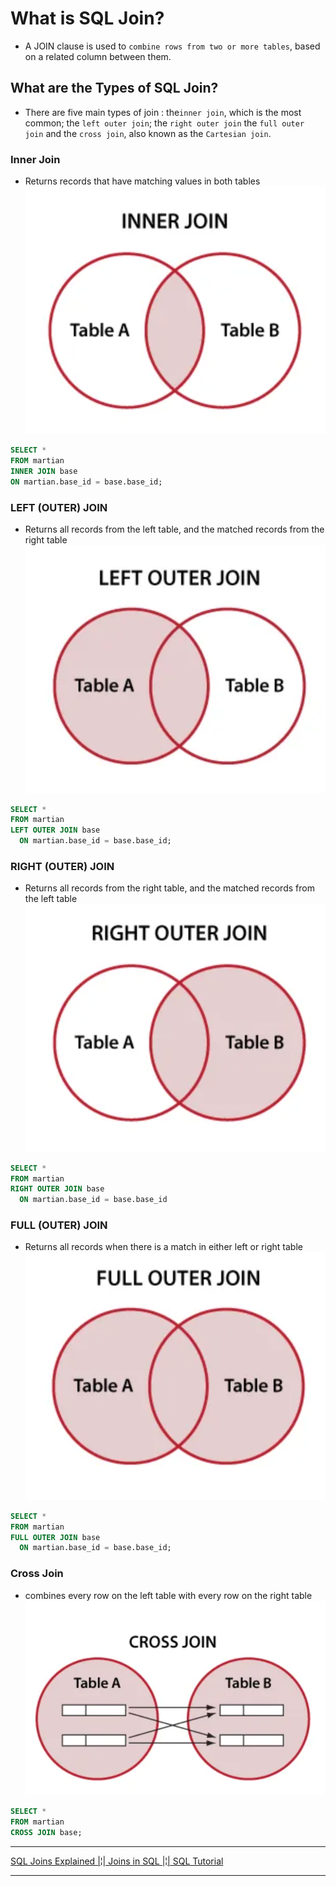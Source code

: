 # What is SQL Join?

- A JOIN clause is used to `combine rows from two or more tables`, based on a related column between them.

## What are the Types of SQL Join?

- There are five main types of join : the`inner join`, which is the most common; the `left outer join`; the `right outer join` the `full outer join` and the `cross join`, also known as the `Cartesian join`.

### Inner Join

- Returns records that have matching values in both tables
![InnerJoin](./join%20image/Inner%20Join.png)

```sql
SELECT * 
FROM martian
INNER JOIN base
ON martian.base_id = base.base_id;
```

### LEFT (OUTER) JOIN

- Returns all records from the left table, and the matched records from the right table
![LEFTJOIN](./join%20image/LEFT%20(OUTER)%20JOIN.png)

```sql
SELECT *
FROM martian
LEFT OUTER JOIN base
  ON martian.base_id = base.base_id;
```

### RIGHT (OUTER) JOIN

- Returns all records from the right table, and the matched records from the left table
![RIGHTJOIN](./join%20image/RIGHT%20(OUTER)%20JOIN.png)

```sql
SELECT *
FROM martian
RIGHT OUTER JOIN base
  ON martian.base_id = base.base_id

```

### FULL (OUTER) JOIN

- Returns all records when there is a match in either left or right table
![FULLJOIN](./join%20image/FULL%20(OUTER)%20JOIN.png)

```sql
SELECT *
FROM martian
FULL OUTER JOIN base
  ON martian.base_id = base.base_id;
```

### Cross Join

- combines every row on the left table with every row on the right table
![CrossJoin](./join%20image/Cross%20Join.png)

```sql
SELECT *
FROM martian
CROSS JOIN base;
```

---

[SQL Joins Explained |¦| Joins in SQL |¦| SQL Tutorial](https://youtu.be/9yeOJ0ZMUYw?si=crDjLLXKl3_5wRKe)

---
